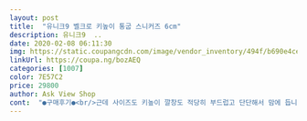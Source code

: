 ```yaml
---
layout: post 
title:  "유니크9 벨크로 키높이 통굽 스니커즈 6cm" 
description: 유니크9  ..
date: 2020-02-08 06:11:30 
img: https://static.coupangcdn.com/image/vendor_inventory/494f/b690e4ce9142fa01c4e8495ca3f48ced15959b5a3d5adcf358af3506d688.jpg 
linkUrl: https://coupa.ng/bozAEQ 
categories: [1007] 
color: 7E57C2 
price: 29800 
author: Ask View Shop 
cont:  "●구매후기●<br/>근데 사이즈도 키높이 깔창도 적당히 부드럽고 단단해서 맘에 듭니다~^^<br/>내부깔창이 분리되서 살짝 당황은 했네요.<br/><br/>담엔 다른색깔도 구매 예정 입니다~^^<br/>봄이라 흰색 샀는데 금방 딸아이한테 밟히고 ㅎ<br/>싼티날까 걱정했는데 생각보다 마감도 좋고 예뻐요.<br/><br/>오 간만에 만족스러운 신발을 찾았어요.<br/> 만족만족~<br/>일단 벨크로라서 신고 벗기도 좋구요.<br/><br/>저는 만족스러워요<br/>처음 받았을때 하얀색이 아니라 베이지 느낌이라 잘못온줄 알고 교환하려고 보니까 베이지는 색이 따로 있더군요~<br/>키높이 같지 않고 쿠션감 좋고 아이랑 뜀박질 했는데 불변함 없이 좋았어요~^^<br/>키높이 임에도 그렇게 불편하지 않고<br/>" 
---
```

